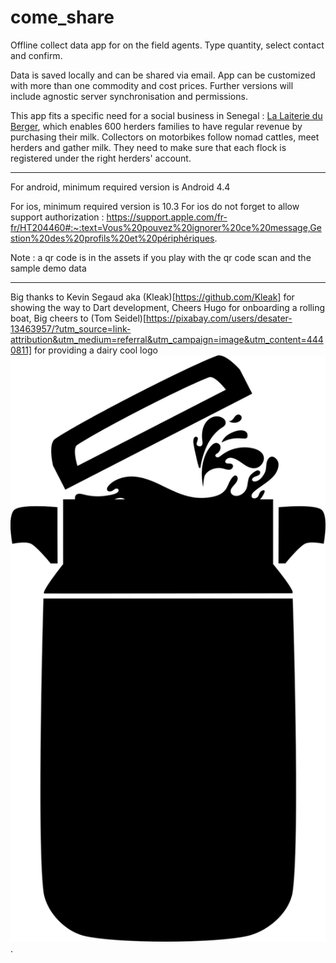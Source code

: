 # come_share

Offline collect data app for on the field agents.
Type quantity, select contact and confirm.

Data is saved locally and can be shared via email.
App can be customized with more than one commodity and cost prices.
Further versions will include agnostic server synchronisation and permissions.

This app fits a specific need for a social business in Senegal : [La Laiterie du Berger](https://www.gca-foundation.org/en/organisation/laiterie-du-berger/), which enables 600 herders families to have regular revenue by purchasing their milk. Collectors on motorbikes follow nomad cattles, meet herders and gather milk. They need to make sure that each flock is registered under the right herders' account.

***

For android, minimum required version is Android 4.4

For ios, minimum required version is 10.3
For ios do not forget to allow support authorization :
https://support.apple.com/fr-fr/HT204460#:~:text=Vous%20pouvez%20ignorer%20ce%20message,Gestion%20des%20profils%20et%20périphériques.

Note : a qr code is in the assets if you play with the qr code scan and the sample demo data

***

Big thanks to Kevin Segaud aka (Kleak)[https://github.com/Kleak] for showing the way to Dart development,
Cheers Hugo for onboarding a rolling boat,
Big cheers to (Tom Seidel)[https://pixabay.com/users/desater-13463957/?utm_source=link-attribution&utm_medium=referral&utm_campaign=image&utm_content=4440811] for providing a dairy cool logo ![](assets/milk-logo.png).